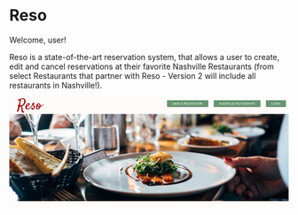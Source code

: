 # Reso

Welcome, user!

Reso is a state-of-the-art reservation system, that allows a user to create, edit and cancel reservations at their favorite Nashville Restaurants (from select Restaurants that partner with Reso - Version 2 will include all restaurants in Nashville!).

<img src="readme-images/main-view.png" alt="Main View of Reso, trademark Meg Scholl, NSS C24 2018" title="Main View of Reso, trademark Meg Scholl, NSS C24 2018">